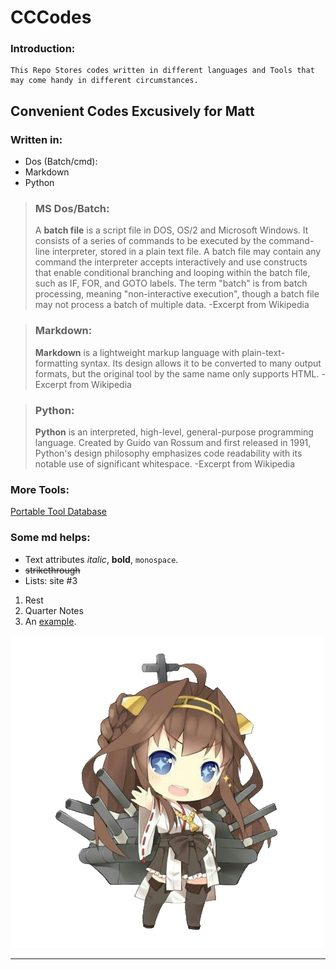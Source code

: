 # **CCCodes**
### Introduction:

    This Repo Stores codes written in different languages and Tools that may come handy in different circumstances.

**Convenient Codes Excusively for Matt**
-------

### Written in:

- Dos (Batch/cmd):
- Markdown
- Python

> ### **MS Dos/Batch:**
> A **batch file** is a script file in DOS, OS/2 and Microsoft Windows. It consists of a series of commands to be executed by the command-line interpreter, stored in a plain text file. A batch file may contain any command the interpreter accepts interactively and use constructs that enable conditional branching and looping within the batch file, such as IF, FOR, and GOTO labels. The term "batch" is from batch processing, meaning "non-interactive execution", though a batch file may not process a batch of multiple data. -Excerpt from Wikipedia

> ### **Markdown:**
> **Markdown** is a lightweight markup language with plain-text-formatting syntax. Its design allows it to be converted to many output formats, but the original tool by the same name only supports HTML. -Excerpt from Wikipedia

> ### **Python:**
> **Python** is an interpreted, high-level, general-purpose programming language. Created by Guido van Rossum and first released in 1991, Python's design philosophy emphasizes code readability with its notable use of significant whitespace. -Excerpt from Wikipedia


### More Tools:

 [Portable Tool Database](http://example.com)


### Some md helps:

* Text attributes _italic_, **bold**, `monospace`.
* ~~strikethrough~~
* Lists: site #3
1. Rest
2. Quarter Notes
3. An [example](http://example.com).

![Image](Resources/Kongo_Trans.png "icon")

---


